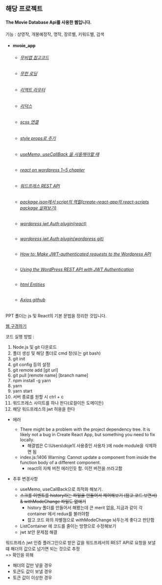 해당 프로젝트
--------
#### The Movie Database Api를 사용한 웹입니다.
기능 :
상영작, 개봉예정작, 명작, 장르별, 키워드별, 검색

+ #### mvoie_app
    * ###### [무비앱 참고코드](https://github.com/seonyoung1/movies)
    * ###### [무한 로딩](https://velog.io/@killi8n/Dnote-6-1.-React-무한-스크롤링-기능-구현.-79jmep7xes)
    * ###### [리액트 라우터](https://velopert.com/3275)
    * ###### [리덕스](https://velog.io/@velopert/Redux-3-리덕스를-리액트와-함께-사용하기-nvjltahf5e)
    * ###### [scss 연결](https://velog.io/@jungsw586/React-%EA%B0%9C%EB%B0%9C%ED%99%98%EA%B2%BD-%EC%84%B8%ED%8C%85%ED%95%98%EA%B8%B0-3.-Sass-%EC%84%A4%EC%B9%98)
    * ###### [style props로 주기](https://stackoverflow.com/questions/39195687/setting-a-backgroundimage-with-react-inline-styles)
    * ###### [useMemo, useCallBack 을 사용해야할 때](https://rinae.dev/posts/review-when-to-usememo-and-usecallback)
    * ###### [react on wordpress 1~5 chapter](https://www.youtube.com/watch?reload=9&v=m2uoYzUlBsg&list=PLD8nQCAhR3tTzWA8K5XQQps4u5kMFJjIG)
    * ###### [워드프레스 REST API](https://developer.wordpress.org/rest-api/reference/post-revisions/#create-a-post-revision)
    * ###### [package.json에서 script의 역할(create-react-app의 react-scripts package 살펴보기) ](https://velog.io/@rlaqltmxm/create-react-app-%EC%82%B4%ED%8E%B4%EB%B3%B4%EA%B8%B0)
    * ###### [wordpress jwt Auth plugin(react)](https://www.npmjs.com/package/wordpress-jwt-auth)
    * ###### [wordpress jwt Auth plugin(wordpress git)](https://github.com/Tmeister/wp-api-jwt-auth)
    * ###### [How to: Make JWT-authenticated requests to the Wordpress API](https://wordpress.stackexchange.com/questions/299542/how-to-make-jwt-authenticated-requests-to-the-wordpress-api)
    * ###### [Using the WordPress REST API with JWT Authentication](https://firxworx.com/blog/wordpress/using-the-wordpress-rest-api-with-jwt-authentication/)
    * ###### [html Entities](https://blog.outsider.ne.kr/380)
    * ###### [Axios github](https://github.com/axios/axios)
    

PPT 폴더는 js 및 React의 기본 문법을 정리한 것입니다.

[웹 구경하기](https://cocky-montalcini-1434be.netlify.com)

코드 실행 방법 : 
1. Node.js 및 git 다운로드
2. 폴더 생성 및 해당 폴더로 cmd 창(또는 git bash)
3. git init
4. git config 등의 설정
5. git remote add [git url]
6. git pull [remote name] [branch name]
7. npm install -g yarn
8. yarn 
9. yarn start
10. 서버 종료를 원할 시 ctrl + c
11. 워드프레스 사이트를 하나 판다(로컬이든 도메이든)
12. 해당 워드프레스의 jwt 허용을 한다 

+ 에러
    - There might be a problem with the project dependency tree. It is likely not a bug in Create React App, but something you need to fix locally.
        * 해결법은 C:\Users\doje1( 사용중인 사용자 )에 node module을 삭제하면 됨
    - index.js:1406 Warning: Cannot update a component from inside the function body of a different component.
        * react의 자체 버전 에러인듯 함. 이전 버전을 쓰라고함
        
+ 추후 변경사항
    - useMemo, useCallBack으로 최적화 해보기.   
    - ~~스크롤 이벤트를 history라는 파일을 만들어서 제어해보기 (참고 코드 보면서) & withModeChange 파일도 없애기~~
        * history 폴더를 만들어서 해봤는데 큰 merit 없음, 지금과 같이 각 container 에서 redux를 불러야함
        * 참고 코드 와의 차별점으로 withModeChange 놔두는게 좋다고 판단함   
    - ListContainer 에 코드를 줄이는 방향으로 수정해보기
    - jwt 보안 문제점 해결 
    
    
워드프레스 jwt 인증 플러그인으로 받은 값을 워드프레서의 REST API로 요청을 보낼 떄 해더의 값으로 넘기면 되는 것으로 추정
<br>
=> 확인을 위해 <br> 
   + 해더의 값만 넣을 경우
   + 토큰도 값이 보낼 경우
   + 토큰 값이 이상한 경우
